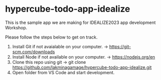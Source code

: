 # hypercube-todo-app-idealize


This is the sample app we are making for IDEALIZE2023 app development Workshop. 

Please follow the steps below to get on track.


01. Install Git if not avaialable on your computer.
  -> https://git-scm.com/downloads
02. Install Node if not available on your computer.
  -> https://nodejs.org/en
03. Clone this repo using git
  -> git clone https://github.com/lakminagamage/hypercube-todo-app-idealize.git
04. Open folder from VS Code and start development.
